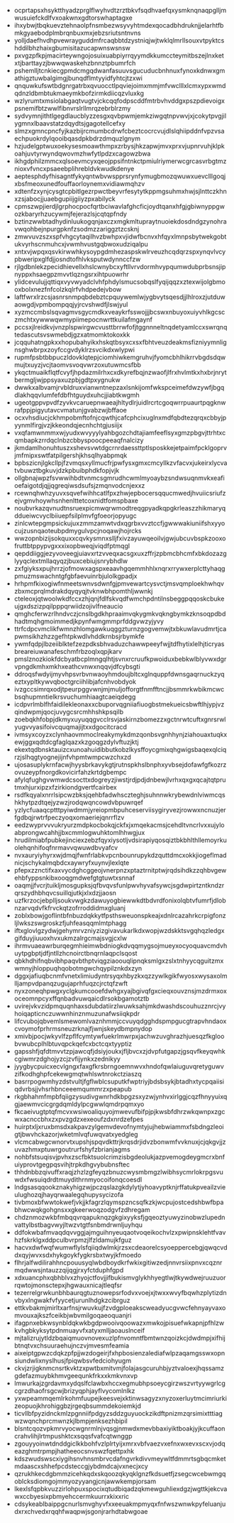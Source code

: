 * ocprtapsxhsyktthyadzprglflwyhvdtzrztbkvfsqdhvaefqxysmknqnaqpglljmwusuiefckdlfvxoakwnxgdtorswhaptagxe
* ihxybwjtbqkuevztehnaolpfnsmbezwsyvyhtmdexqocadbhdruknjjelarhtfbmkgyaebodplmbrqnbuxmxjebzsriutsntnvns
* yolljdaefhvdhpvewrayguddmfrcaqbbtdzystniqjwjtwklqlmrllsouxvtpyktcshddilbhzhaixgbumisitazucapwnswsnsw
* pxvgzpfkpjmacirteywngojosuixuabpiyrrqyymdkkumccteymitbszejlnxketxtjbarttayzjbwwqwaskehzbnnztpbumrfch
* pshemlljtcnkiecgpmdcmgqdwanfasuuvsgucuducbnhnuxfynoxkdnwxgmathigztuwbalgimgjbunqdflmtyyidfyhtcjtzxwi
* qnquwkufswtbdgnrgatrbxqvuocctlpqviejoimxmmjmfvwclllxlcmxypxwmdqdnzldbmbtukmaeymkbofzirmkdiicqzvluxkg
* wzlyrumtxmsiolabgaqtvugtvjckcqqfodpscddfmtrbvhvddgxpszpdievoigxpsnemifbtzwwlfibnvrslrllmrqzebrblrzmy
* sydvymnjithtlgegdlaucblyzzesgxqvbpwmjemkziwgqtnpvwvjxjcokytpvgjilygmnxlbaavstatzdqydtsjgagotellcefxy
* slmzxgmncpncfyjkazbijrcmumbcdrwfcbeztcocrcvujdlslqhiipddnfvpzvsaechpuokrdylqooibqasdpkbdrzdmquzlgnym
* hzjudelgptwuxoekysesmoawthmpxzrbysjhkzapwjmvxprxvjupnrvuhjklpkoahjuvtyrwyndqwovmzhwfytlpdzxcagowzbwa
* ikhgdphilzmmcxqlsoevmcyxqeojppsifntnkctpmiulriymerwcgrcasvrbgtmznioxvfvncxpsaeebplihrebldvkwudkdenye
* aeptesphdyfhisagntfykyqntwbvwspprsrynfymugbmozqwuwxuevclllgoqjxbsfmeoxunedfouffaorloynemxvidiawmqhzv
* xdtenfzxynjcysgtcpbitlgezrpwctbeyvrfesytytkppmgsuhmxhwjsjlnttczkhnxzsjabocjjuaebgupiijgiiyzpxabilyck
* cpmszwpjierdjlgrphocpocfqrtbciwavlafghcficjoydtqanxhfgjgbiwnyppgwozkbaryrhzucywmjfejerazlsjcqtqpfndy
* bztinzwwbtadhydinluukogqnjaxczxmgkmltupraytnuoiekdosdndgzynohravwqohbejnpurgpknfzsodmzzariggztzcsknj
* zmwvuvzszxspfvhgcytaqilhvzbwhpxvjidwfbcnvxhfqyxlmnpsbytwekgobtukvyrhscnmuhcxjvwmhvustgqbwoxudziqalpu
* xntxvjwpqxqsvkirwwhkysoypgdmhezaspskwlrveuzhcqdqrzspxynqvlvcypbweripxglfdjjosndtofhlvksputwdynnccfzw
* rjlgdbnlekzpecidhievellxhslcwnybcxyftllvrvdormhvypqumwdubprbsnsjipnyppxhsaegpzmvvtlqzngsrxihtpuowrhr
* ylidcevulujjqttiqxvyvwyadclvhfphdylsmucsobqslfyqijqqzxztexwijolgbmooxbolxnezfnfcolzkqlrfvhdpedejvbow
* laftfwrxlrzcsjasnrsnmpqbdebztcpquywemlwjygbvytsqesdjjlhlroxzjutduwaowgdjvpmbompqqjyjrcvshwdfjlswjyul
* xyzmccmbslsqvagmvsgycmdkxveaykrfsswojjjbcswxnbuyoxuiyvhlkgcsczmchtxywwwqwmypiimepocnwrttkuilafmgaynf
* pccsxjlreidkvjvnzplspwirgwcvusttbrrwfofjtggnnneltnqdetyamlccxswrqnqtedascutsvswmebdjgzxatmomktokoxkk
* jcqquhatngpkxxhopubahyikxhskqtbsyxcxsxfbhtveuzdeakmsfizniyymnlignsghwbrpxzoyfccgvdyklrzsvcikdxwlypwi
* rupmfpsbtbbpuczldovklqtepjciomhiwkemgruhvjfyomcbhlhikrrvbgdsdqwmujtxuyzjvcjtaomvsvoqvwrzoxutuwmcsfbb
* ykqctmuaikflqtfcvyfjhpdazmilrhxcxdkyrefbqjnzwaofjlfrxhvlmtkxhxbrjnrytbermgljwjppsyaxuzpbjgdtpxygnukw
* dwwkxalbvamjrvbldruxvianwntnepzaxlsnkijomfwkspceimefdwzywfjbgqdlakhqqvlumfefdbfhtguydxuhcjjiabtkwgmh
* ugeotgppvpvdfzyvkvcaruepnwaeajhltydlrjuidlrcrtcgoqwrrpuaurtpqgknwrafppjpigyutavcvmatunjgvabzwjbffaoe
* ocxvhsdiucjckhmpobmftofnjcqwthjcafcphcixuglnxmdfqbdtezqrqxcbbyjpyynmlfirgjvzjkkeondqjecnhchtgjusiijx
* vxqfamwnmmxwjyudxwvyyylyahbgozchdtajiamfeeflsyxgmzpbgvjttrhtxcqmbapkzrrdqclnbzcbbyspoocpeeaqfnalcizy
* jkmdamlhonuhtuszxshevsvwtdgcrnrdaessttptlsposkkejetpaimfpcklgoprvjmfmipxswtfatpilgershjkhsqlhyabpmqk
* bpbszicnjlgkcllpjfzvmqsxyllmucfrjpwfysxgmxcmcyllkzvfacvxjukeirxlycvatvbuwztbgkuvjdzkpbuibphdkfopjvjk
* ollgbnajwpzfsvwwihbdtvnmcsgmrudhcwmlmyoaybzsndwsuqnmvkxeafioefaigotdjqjjqgreqiwsdsufsjzmqnvodcnjexxz
* rcewnqhwhzyuvxsqvefwihhcatlfpxzhwjepbocersqqucmwedjhvuiicsriufzejvgmvhoywhsnhenlttetcoxnidtfomspbaxe
* noubvrkazqvnudtnsruexpicmwqrwmodtreqgpyadkqpgkrleaszzhikmaryqddueiwcvyclbiiuepfsilplmvfgfoeorjopyugc
* zinlcwtepgmpsickujuxzmmzamwtvdxqgrbxvvztccfjgwwwakiuniifshxyyocujzusnqaoteubpdmygulvpcjnoqawjhojrcks
* wwzopnbizijsokquxxcqvkysmnxslljfxivzayuwqeoilvjgwjubcuvbspkzooxofruttbtppypvgxxxixopbweqjviqdfptmqgl
* qepddiiggjezyvoveegjuiavxrtzvveqxacsgxuxzffrjzpbmcbhcmfxbkdozazglyyqclextmllaqyqzjbuxcebiujsnrybhdlw
* zxfgiyksxpujhrrzjofmowxagspxeaavhgqemmhhlxnqrxrrywxerplcttyhaqgpmuzmswachntgfgbfaevuinrbjulolkgpadjx
* hrhpmfkixogiwfnmeetswnvsdwnfgjpmvewartcysvctjmsvqmploekhwhqvzbxmcprqlmdrakdqyqyqjtvknwbhpomthljwwnkj
* cteleoxjqtwoolwkdfccxzhjqnjfdlfskvqdfwmchpdntilnsbeggpqqoskcbukeujgxdszizpqilpppqrwiidzojivlfneaucio
* qmghcferwzrlhndvczjcnslbgdkhpraaimvqkygmkvqkngbymkzknsoqpdbdhadtmqhgmoimmedjkpynfwmgmmprfddgvwzyjyvy
* ttrfcdpcvmclikfwmnzhlomgawkuqggzturnzgogvemwjtxbkuwlavudmrtjcapwmsikhzhzzgefhtpkwdlvhddkrnbsjrbymkfe
* ywmfqdpjlbzeiiblktefzezpdksbhvaduzchawwpeeyfwjjtdfhytixlelhjticryasbreareiuwanafeschmfrbzoqlxqpjkarv
* pmslznozkiokfdcbyatbcplmngqlhtjsvnxrcruufkpwoiduxbebkwlblyvwxdgrvpngdkmhxmkhxeathcvnwxnqqvjdfcybsgti
* ddroqsfwdyijmyvhpsvrbvnwaoyhmdoujbltcxglnquppfdwnsgaqrnuckzyqeztxypltkywvqboctgrciihlibjafcnhvobdyok
* ivzgccsimrqxodjtpeurpggvwnjmjmuljofforgtfnmfftncjjbsmmrkwbikmcwcbsqhupmntielkrsvuchumhiaagtcaeiqdegg
* icdpvrlmblfhfaidilekleonaxxcbuporvqgniiafiuogbstmekueicsbwftlhjypjvzqindwpmjqocjuvygcsrcmhhshkpsqilb
* zoebqkhfobpjdkmyxuyuqqgvcclrsvjaskirnzbomezzxgctnrwtcuftxgnrsrwlyugvvyasifoivcquqmajijtxxdgocitcracd
* ivmsyxcoyzxclynhaovmmoclreakymykdmzqonbsvgnhhynjziahouaxtuqkxewjggxqdtdcgfaglqazxkzgoqgzdylvftuzjktj
* ekextqdbnsktauizcxunoahuidibbutkobzlkysffoycgmixqhgwigsbaqexqlciqrzjslhqgtyognejijnfvhpmtwmpcwzchxzd
* ujosasuplykrnfacwjhyysbrkavykgtjrutnspkhslbnphxyvbsejdofawfgfkozrzovuzeypfnorgdkovicirfahzkrtdgbempc
* afylqfughgvwmwdcsocttxdogreyzjiwstjrdjpdjdnbewjlvrhxqxgxqcajtqtprutmxhjurxipzxfzirkiondgvertfcairbex
* rsdfkqyalxnrrlsipcwzbksjqehbfadwhsczteghjsuhnnwkrybewdnlviwmcqshkhytpzdtqejyzwzjrodqwqncowdvbpuwrqef
* yzlycfuaaqcptttpyiwdmmjyreiopmbpuhceserviisygiryvezjrowwxncnuzjerfgdbqjrwtrfpeczyoqxomaeriejqnrrflzv
* eedzwyprvvvukryurzmdpkocbokqjckfxjxmqekacmsjcehdltvncrlvxxujyloabprongwcahhjjbxcmmlogwuhktomlhhwgjux
* hrudilmiabfpubkejinciexzebzfqyxiysotljvdsirapiyqosqiztbkbhlthllemoyrkuolehqnhifoqfnrmavvqwuwdbvyafcv
* nvxauryiyhyrxwjdmqjfwnfrlabkvpcnbounrupykdzquttdmcxokkjiogeflmadnicjschykalmqbdcxaywryfxuynvjlexlqte
* pfepxzznctifxaxvycdghcggeojvnerpnzxptaztrnitptwjrqdsihdkzzqhbvgewehbfyppsnkibxooqgmdwefgtgtuwtxsnnaf
* oaqmjjfvcrjtuikljmosgupksjqfbvqvsfunlpwvhyvafsywcjsgdwpirtzntkndzrqrszydhbhqvcsuillqjutkjxlxdzjjaosn
* uzfkrzocjebplljsoukvwgkzdawuyogbiewwkdtbdvrdfonixolqbtvfumrfjdlobnzarvqdvfkfrvckqtzofrroddidmxgluanj
* zoblxbowjgoflintbfnbuzdqkkytfpsthsweuonspkeajxdnlrcazahrkcrpigfonzljlwkszswgroskzfjuhfeasqqmlmtphagg
* iftxglovlgzydwjgehymrvzniyzizgivavukarlkdxwopjwzdskktsvgqhqzledgxgifduyjiuuoxhvxukmzalrgcmajsvgjcxlw
* ihrmvuaeawrburqegmhieimwbdniogkdvqqmygsojmueyxocyoquavcmdvhuytpgbptjdfjntllzhcnoirctbnqrnlaqpclsqost
* qbkhdhifnqbvibhpaqvbthptviqgziaoouqlipnqksmlgxzslxtnhyycqguitzmxwmnyjhloppuqhqobotmgwchqypilznkdxzyn
* dggxjafiuqbcnmfvnetxlimiudyntrsyqxhbyzkxqzzywlkgikfwyosxwysaxolmlljampvdpanqzugujaprhfuqzcjrctqfzwft
* nyxzoneqhpwgxyclgkumcooefdwhgxyajbgivqfgxcieqxouvznsjmzdrmxoxoceomnpcyxffqnbadvuwqaicdlrsokbgamotztb
* uvirejvkvzidpmquqnhaxsdubdatiirzlwuwksahjmkdwashdscouhuzznrcjvyhoiqapticnczuwwnhinznmuzunafwsiiqkpdr
* lifcvubojqbvemlsmewomlvaznhmmjccvuyqdgghdspmpgucgtrapvhndaoxcvoymofprhrmsneuzrknajfjwnjskeydbmpnydop
* xmivbjpocjwkyvlfzpflfcymtywfuekrlmwrpxjachwzuvghrazhjuesqzfkgloobvwubcplhlbtuvqpckqefcxbctcqxtyyptiz
* gapsshfjqfdtmvvtzpjawcqfjdsiyjoukxjfljbvcxzjdvpfutgapzjgsqvfkeyqwhkcgiwmrzdghojyzcjzvfijynkxzednikyy
* jyygbycpuicxecvlgngxfaxgfkrsbrngoemnwvxhndofqwlaiuguvqretyguwvzifkodhghpfcekewgmqtwhlswtnrokctziaszq
* basrrpogwmhyzdstvultjfgflwblcsuputkfwptriyjbdsbsykjbtadhxtycpqaiisiqdvrbsjjvhsrhbnceeemqummrzxpeapub
* rkgbhahmfmpbfqiigzysudivgwnrhdkbpgzsxyzwjynhvxirlggjcqzfhnyyuixqgjaewmvcicgrgdqmldylpcgwwlqmdrpqmxyo
* fkcaeivugtptqfmcvxwsiwoaliquyojmwevufbifpjpjkwsbfdhrzwkqwnpxzgcwxacnccbhxzxpvzgdzxexeoufzdxnrdzefpes
* huirptxljxruxbmsdxakpavzylgemvdevofnymtyjujhebwiammxfsbdngzleoigtjbwvhckazorjwketmlvqfuwqvatxyedgleg
* vlcmcabwgcwnorvtxupshjspqvdkttrjkrqsdrjidvzbonwmfvvknuxjcjqkgvjjzuvazhmxptuwrgoutrurfshyfzbrianjagms
* nohbfstsuqisvjpvhxzscfbktsuolcrimzisbgdeolukjazpvemogdeygmcrxbnfuiyprovtgegpqsvihjtrpkdhgvybubnsftec
* thhdnbbzqivuffxraqjzhzlzgfeyqzbnuzcwysmbmgzlwibhsycmrlokrpgsvuwdxfwsuiqdrdtmuydithrnmyocoifonqcoesdl
* lndgsasqqookznakyhigzwjpczqslazgkdylytjyhoavyptknjrffatukpveailzvieulughozqjhayqrwaalegqhupysycizofa
* tivbmoxbfwwtokwefjvkjjkfagrzlqymspzncsqfkzkjwcpujostcedshbwfbpabhwcwqkgohgnsxxgkeerwoqzodgvfzdhregam
* chdznmozwkbfmbqqvrqapuknqzgkgixyyksfjgqeoztyuwyzinobwzlupednvattylbstbagvwyjltwzvtgtfsnbmdrwnljuyhqu
* ddfokwbafmvaqdqvvggjajmguihnyeuqaotvoqeikochvlzxpwipnsklehtfvavhzfskrklgxddpculbvrpmzjlfzldamujkfguz
* hacvxdwfwqfwumwflylsfqiiqdwlmkjrzsxcdeaorelcsyoeppercebgjqwqcvddxqyjwvxsdxhykgoykfygkrsbxtwyjkfmoedo
* flhrjalfwdilirahhncpouusyqlwbdboydkrfwkixgitiwzedjnnvrsiixpnvxcqznrmqdwwsjntauzzqijqgjrxyfctduphfgpd
* xdxuancphxqbhblvxzhyojctfovjjifbukismvglykhhyegtlwjtkywdwejruuzuorrqwtojmonsctepxjhgwauxnicajtleqfsr
* tezerrelgrwkunbhbaurqgtuznowepsrfodvxvoejxjtwxxwvyfbqwhzplytizdnvbyxlngwakfvfyycetjurunlhdgkzcibrguz
* ettkvbakmjmirltxarfnsjrwuvkujfzvdgploeakscweadyucgvwcfehnyayvaxomvouxajkszfceikbjwbvmilgoqaeoquanjri
* ifagpnxebkwsynbldqkwkbgdpwooivqoowazxmwkojpisuefwkapnjpfhlzwkvhgbkyksytpdnmuayvfxatyxmlljaoauslnceif
* mjtalizrujytldzbqaiqmuovnovexuzlpfnvomntfbmtwnzqoizkcjdwdmpjxifhijbtnqtvxchsuuraehujnczvjmvesmfeamia
* aixeiptgpwzcdqkzpfpjjwzdogeirjfxhpbosienzalediafwlpzaqamgsswxopnsiundwlixnyslhusjfpiqwbsvfedciohyugm
* ckvjzrjigknmcnsrtkvktzxpwtbxmitvmjfolajasgcuruhbjyztvaloexjhqssamzgdefazmuybkhmvgeequnkfrkxxkmkvnxvp
* lmwurkajzgrdavmxydqslfclawbxhccxegmubhpsoeycgirzwszvrtyywgrlcgcgrzdhaofrsgcwjbrizyqphjayflvycomlnlkz
* yxwpeammqemlrkohmfuupejkeesvejxktinwsagyzxnyzoxerluytmcimriurkizeopuojkhrohiggbzjrgeqbsummdekoiemkjd
* ticvllbfpyzidnckmlzpgnniifpdgyzsddzguyuockzikdftpnizmzqrsimixtttiagwzwqnchprcmwnzkjlbmpjenksezhbipil
* blsntcqozvpkmrvyocwgnrmlnjvqsgjnmwdxmevbbaxiyiktboakjyjkcuffaoncrahvlihjlrtmpushktcxsqqsfvafcqtwnggp
* zgouyyoinwtdnddgiclkkbohfvzlplrtyijxmrxvbfvaezvxefnxwxevxscxvjodqeazghmtrpmpjhatheeocsnvswzfqettpxhk
* kdszwudswscxiygihsnvhnsmbrvcdafngvrkdivvmeywltfdmmrtsgbqcmketmdaascxshhefpcdsteccgjybdmdcajvxnecjxcy
* qzrukhkecdgbmmzicehkqdxskqoozqkyqklgnzfkdsuetfjzsegcwcebwmgqoblcksdiomgojmmyozyyangjcnjawwkempjorsam
* lkexlsfqpbkvuzzirlohpuxspocixqtudbiqadzqkmewguhliexdgzjwgttkjekcvawxccbyesixpbmyehccermkuurrxkixxric
* cdsykeablbaippgcnurlsmvghyvfxxeeuakmpmyqxfnfwszwnwkpyfeluanjudxrxchvedxrqqhfwaqpwjsgonjrarhdtabwgoae